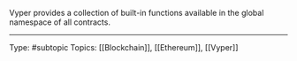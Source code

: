 Vyper provides a collection of built-in functions available in the global namespace of all contracts.


___
Type: #subtopic 
Topics: [[Blockchain]], [[Ethereum]], [[Vyper]]

